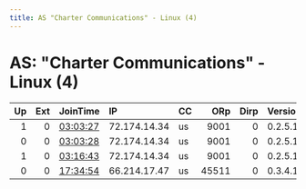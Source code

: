 ```yaml
---
title: AS "Charter Communications" - Linux (4)
---
```


# AS: "Charter Communications" - Linux (4)

|   Up |   Ext | JoinTime                                                                                            | IP           | CC   |   ORp |   Dirp | Version   | Contact   | Nickname       |   eFamMembers |
|-----:|------:|:----------------------------------------------------------------------------------------------------|:-------------|:-----|------:|-------:|:----------|:----------|:---------------|--------------:|
|    1 |     0 | [03:03:27](https://metrics.torproject.org/rs.html#details/9587DD602C78ECE1AE2E0139625FA907D1BA63A5) | 72.174.14.34 | us   |  9001 |      0 | 0.2.5.16  | Anonymous | DockerTorrelay |             1 |
|    0 |     0 | [03:03:28](https://metrics.torproject.org/rs.html#details/E417B35C2C48F2C589D6CC019C6DFD61AB00758F) | 72.174.14.34 | us   |  9001 |      0 | 0.2.5.16  | Anonymous | DockerTorrelay |             1 |
|    1 |     0 | [03:16:43](https://metrics.torproject.org/rs.html#details/77B367468201FBC74F605CFD5E25AAE47F4197D5) | 72.174.14.34 | us   |  9001 |      0 | 0.2.5.16  | Anonymous | DockerTorrelay |             1 |
|    0 |     0 | [17:34:54](https://metrics.torproject.org/rs.html#details/6D39F22979E45A84CE47239029DF195A6BCCC515) | 66.214.17.47 | us   | 45511 |      0 | 0.3.4.10  | None      | snap269        |             1 |
